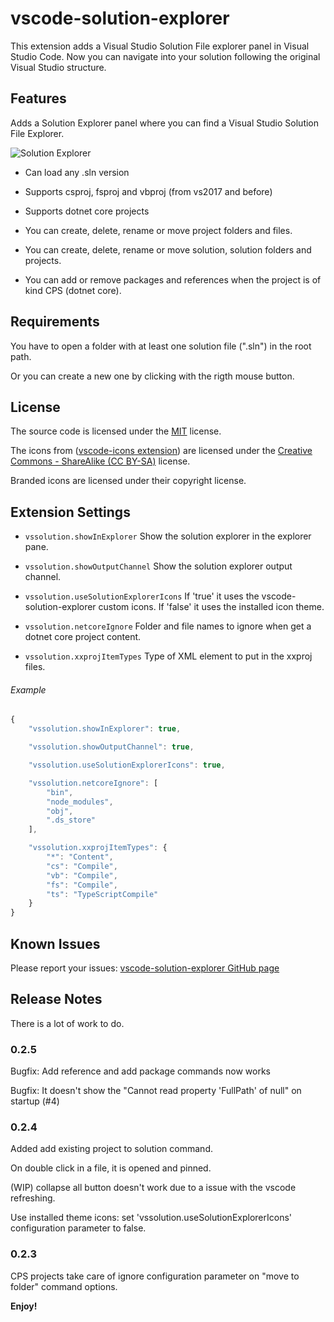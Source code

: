 # vscode-solution-explorer

This extension adds a Visual Studio Solution File explorer panel in Visual Studio Code. Now you can navigate into your solution following the original Visual Studio structure.

## Features

Adds a Solution Explorer panel where you can find a Visual Studio Solution File Explorer. 

![Solution Explorer](https://github.com/fernandoescolar/vscode-solution-explorer/raw/master/images/vscode-solution-explorer.gif)

- Can load any .sln version

- Supports csproj, fsproj and vbproj (from vs2017 and before)

- Supports dotnet core projects

- You can create, delete, rename or move project folders and files.

- You can create, delete, rename or move solution, solution folders and projects.

- You can add or remove packages and references when the project is of kind CPS (dotnet core).

## Requirements

You have to open a folder with at least one solution file (".sln") in the root path.

Or you can create a new one by clicking with the rigth mouse button.

## License

The source code is licensed under the [MIT](License) license.

The icons from ([vscode-icons extension](https://github.com/vscode-icons/vscode-icons/)) are licensed under the [Creative Commons - ShareAlike (CC BY-SA)](https://creativecommons.org/licenses/by-sa/4.0/) license. 

Branded icons are licensed under their copyright license.

## Extension Settings

- `vssolution.showInExplorer` Show the solution explorer in the explorer pane.

- `vssolution.showOutputChannel` Show the solution explorer output channel.

- `vssolution.useSolutionExplorerIcons` If 'true' it uses the vscode-solution-explorer custom icons. If 'false' it uses the installed icon theme.

- `vssolution.netcoreIgnore` Folder and file names to ignore when get a dotnet core project content.

- `vssolution.xxprojItemTypes` Type of XML element to put in the xxproj files.

###### Example

```javascript
{
    "vssolution.showInExplorer": true,

    "vssolution.showOutputChannel": true,

    "vssolution.useSolutionExplorerIcons": true, 

    "vssolution.netcoreIgnore": [
        "bin",
        "node_modules",
        "obj",
        ".ds_store"
    ],

    "vssolution.xxprojItemTypes": {
        "*": "Content",
        "cs": "Compile",
        "vb": "Compile",
        "fs": "Compile",
        "ts": "TypeScriptCompile"
    }
}
```

## Known Issues

Please report your issues: [vscode-solution-explorer GitHub page](https://github.com/fernandoescolar/vscode-solution-explorer/issues)

## Release Notes

There is a lot of work to do.

### 0.2.5

Bugfix: Add reference and add package commands now works

Bugfix: It doesn't show the "Cannot read property 'FullPath' of null" on startup (#4)

### 0.2.4

Added add existing project to solution command.

On double click in a file, it is opened and pinned.

(WIP) collapse all button doesn't work due to a issue with the vscode refreshing.

Use installed theme icons: set 'vssolution.useSolutionExplorerIcons' configuration parameter to false.

### 0.2.3

CPS projects take care of ignore configuration parameter on "move to folder" command options.

**Enjoy!**
